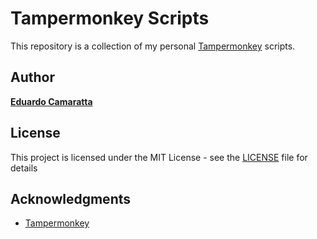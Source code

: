 # Tampermonkey Scripts

This repository is a collection of my personal [Tampermonkey](https://chrome.google.com/webstore/detail/tampermonkey/dhdgffkkebhmkfjojejmpbldmpobfkfo?hl=en) scripts.

## Author

**[Eduardo Camaratta](https://github.com/eduardocamaratta)**

## License

This project is licensed under the MIT License - see the [LICENSE](LICENSE) file for details

## Acknowledgments

* [Tampermonkey](https://chrome.google.com/webstore/detail/tampermonkey/dhdgffkkebhmkfjojejmpbldmpobfkfo?hl=en)